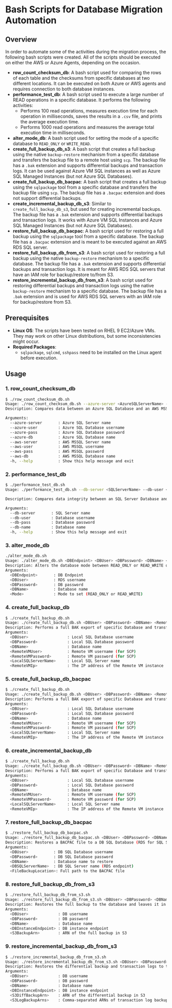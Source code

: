 # Bash Scripts for Database Migration Automation

## Overview
In order to automate some of the activities during the migration process, the following bash scripts were created. All of the scripts should be executed on either the AWS or Azure Agents, depending on the occasion.

- **row_count_checksum_db**: A bash script used for comparing the rows of each table and the checksums from specific databases at two different locations. It can be executed on both Azure or AWS agents and requires connection to both database instances.
- **performance_test_db**: A bash script used to execute a large number of READ operations in a specific database. It performs the following activities:
  - Performs 100 read operations, measures execution time for each operation in milliseconds, saves the results in a `.csv` file, and prints the average execution time.
  - Performs 1000 read operations and measures the average total execution time in milliseconds.
- **alter_mode_db**: A bash script used for setting the mode of a specific database to `READ_ONLY` or `WRITE_READ`.
- **create_full_backup_db_s3**: A bash script that creates a full backup using the native `backup-restore` mechanism from a specific database and transfers the backup file to a remote host using `scp`. The backup file has a `.bak` extension and supports differential backups and transaction logs. It can be used against Azure VM SQL instances as well as Azure SQL Managed Instances (but not Azure SQL Databases).
- **create_full_backup_db_bacpac**: A bash script that creates a full backup using the `sqlpackage` tool from a specific database and transfers the backup file using `scp`. The backup file has a `.bacpac` extension and does not support differential backups.
- **create_incremental_backup_db_s3**: Similar to `create_full_backup_db_s3`, but used for creating incremental backups. The backup file has a `.bak` extension and supports differential backups and transaction logs. It works with Azure VM SQL Instances and Azure SQL Managed Instances (but not Azure SQL Databases).
- **restore_full_backup_db_bacpac**: A bash script used for restoring a full backup using the `sqlpackage` tool from a specific database. The backup file has a `.bacpac` extension and is meant to be executed against an AWS RDS SQL server.
- **restore_full_backup_db_from_s3**: A bash script used for restoring a full backup using the native `backup-restore` mechanism to a specific database. The backup file has a `.bak` extension and supports differential backups and transaction logs. It is meant for AWS RDS SQL servers that have an IAM role for backup/restore to/from S3.
- **restore_incremental_backup_db_from_s3**: A bash script used for restoring differential backups and transaction logs using the native `backup-restore` mechanism to a specific database. The backup file has a `.bak` extension and is used for AWS RDS SQL servers with an IAM role for backup/restore from S3.

## Prerequisites
- **Linux OS**: The scripts have been tested on RHEL 9 EC2/Azure VMs. They may work on other Linux distributions, but some inconsistencies might occur.
- **Required Packages**: 
  - `sqlpackage`, `sqlcmd`, `sshpass` need to be installed on the Linux agent before execution.

## Usage

### 1. **row_count_checksum_db**
```bash
$ ./row_count_checksum_db.sh
Usage: ./row_count_checksum_db.sh --azure-server <AzureSQLServerName> --azure-user <AzureUser> --azure-pass <AzurePassword> --azure-db <DBName> --aws-server <AWS_MSSQLServerName> --aws-user <AWSUser> --aws-pass <AWSPassword> --aws-db <AWSDBName>
Description: Compares data between an Azure SQL Database and an AWS MSSQL Database, checking row counts and checksums for each table.

Arguments:
  --azure-server       : Azure SQL Server name
  --azure-user         : Azure SQL Database username
  --azure-pass         : Azure SQL Database password
  --azure-db           : Azure SQL Database name
  --aws-server         : AWS MSSQL Server name
  --aws-user           : AWS MSSQL username
  --aws-pass           : AWS MSSQL password
  --aws-db             : AWS MSSQL Database name
  -h, --help           : Show this help message and exit
   ```
### 2. **performance_test_db**
```bash
$ ./performance_test_db.sh
Usage: ./performance_test_db.sh --db-server <SQLServerName> --db-user <SQLUser> --db-pass <SQLPassword> --db-name <DBName>

Description: Compares data integrity between an SQL Server Database and checks database performance.

Arguments:
  --db-server       : SQL Server name
  --db-user         : Database username
  --db-pass         : Database password
  --db-name         : Database name
  -h, --help        : Show this help message and exit
   ```

### 3. **alter_mode_db**
```bash
./alter_mode_db.sh
Usage: ./alter_mode_db.sh <DBEndpoint> <DBUser> <DBPassword> <DBName> <Mode>
Description: Alters the database mode between READ_ONLY or READ_WRITE on DB RDS.
Arguments:
  <DBEndpoint>       : DB Endpoint
  <DBUser>           : RDS username
  <DBPassword>       : DB password
  <DBName>           : Database name
  <Mode>             : Mode to set (READ_ONLY or READ_WRITE)
   ```

### 4. **create_full_backup_db**
```bash
$ ./create_full_backup_db.sh
Usage: ./create_full_backup_db.sh <DBUser> <DBPassword> <DBName> <RemoteVMUser> <RemoteVMPassword> <LocalSQLServerName> <RemoteVMIp>
Description: Performs a full BAK export of specific Database and transfers the backup to an VM instance.
Arguments:
  <DBUser>                 : Local SQL Database username
  <DBPassword>             : Local SQL Database password
  <DBName>                 : Database name
  <RemoteVMUser>           : Remote VM username (for SCP)
  <RemoteVMPassword>       : Remote VM password (for SCP)
  <LocalSQLServerName>     : Local SQL Server name
  <RemoteVMIp>             : The IP address of the Remote VM instance
   ```

### 5. **create_full_backup_db_bacpac**
```bash
$ ./create_full_backup_db.sh
Usage: ./create_full_backup_db.sh <DBUser> <DBPassword> <DBName> <RemoteVMUser> <RemoteVMPassword> <LocalSQLServerName> <RemoteVMIp>
Description: Performs a full BAK export of specific Database and transfers the backup to an VM instance.
Arguments:
  <DBUser>                 : Local SQL Database username
  <DBPassword>             : Local SQL Database password
  <DBName>                 : Database name
  <RemoteVMUser>           : Remote VM username (for SCP)
  <RemoteVMPassword>       : Remote VM password (for SCP)
  <LocalSQLServerName>     : Local SQL Server name
  <RemoteVMIp>             : The IP address of the Remote VM instance
   ```

### 6. **create_incremental_backup_db**
```bash
$ ./create_full_backup_db.sh
Usage: ./create_full_backup_db.sh <DBUser> <DBPassword> <DBName> <RemoteVMUser> <RemoteVMPassword> <LocalSQLServerName> <RemoteVMIp>
Description: Performs a full BAK export of specific Database and transfers the backup to an VM instance.
Arguments:
  <DBUser>                 : Local SQL Database username
  <DBPassword>             : Local SQL Database password
  <DBName>                 : Database name
  <RemoteVMUser>           : Remote VM username (for SCP)
  <RemoteVMPassword>       : Remote VM password (for SCP)
  <LocalSQLServerName>     : Local SQL Server name
  <RemoteVMIp>             : The IP address of the Remote VM instance
   ```

### 7. **restore_full_backup_db_bacpac**
```bash
$ ./restore_full_backup_db_bacpac.sh
Usage: ./restore_full_backup_db_bacpac.sh <DBUser> <DBPassword> <DBName> <DBSQLServerName> <FileBackupLocation>
Description: Restores a BACPAC file to a DB SQL Database (RDS for SQL Server).
Arguments:
  <DBUser>           : DB SQL Database username
  <DBPassword>       : DB SQL Database password
  <DBName>           : Database name to restore
  <DBSQLServerName>  : DB SQL Server name (RDS endpoint)
  <FileBackupLocation>: Full path to the BACPAC file
   ```

### 8. **restore_full_backup_db_from_s3**
```bash
$ ./restore_full_backup_db_from_s3.sh
Usage: ./restore_full_backup_db_from_s3.sh <DBUser> <DBPassword> <DBName> <DBInstanceEndpoint> <S3BackupArn>
Description: Restores the full backup to the database and leaves it in NORECOVERY mode.
Arguments:
  <DBUser>             : DB username
  <DBPassword>         : DB password
  <DBName>             : Database name
  <DBInstanceEndpoint> : DB instance endpoint
  <S3BackupArn>        : ARN of the full backup in S3
   ```
   
### 9. **restore_incremental_backup_db_from_s3**
```bash
$ ./restore_incremental_backup_db_from_s3.sh
Usage: ./restore_incremental_backup_db_from_s3.sh <DBUser> <DBPassword> <DBName> <DBInstanceEndpoint> <S3DiffBackupArn> <S3LogBackupArns>
Description: Restores the differential backup and transaction logs to the database.
Arguments:
  <DBUser>             : DB username
  <DBPassword>         : DB password
  <DBName>             : Database name
  <DBInstanceEndpoint> : DB instance endpoint
  <S3DiffBackupArn>    : ARN of the differential backup in S3
  <S3LogBackupArns>    : Comma-separated ARNs of transaction log backups in S3
   ```
